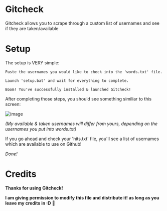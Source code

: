 # Gitcheck
Gitcheck allows you to scrape through a custom list of usernames and see if they are taken/available
# Setup
The setup is VERY simple:

    Paste the usernames you would like to check into the 'words.txt' file.
    
    Launch 'setup.bat' and wait for everything to complete.
    
    Boom! You've successfully installed & launched Gitcheck!
    
After completing those steps, you should see something similiar to this screen:
 
![image](https://user-images.githubusercontent.com/75194878/115962196-18437300-a512-11eb-9898-7c2e0edd28c8.png)

*(My available & taken usernames will differ from yours, depending on the usernames you put into words.txt)* 

If you go ahead and check your 'hits.txt' file, you'll see a list of usernames which are available to use on Github!

*Done!*

# Credits
**Thanks for using Gitcheck!**

**I am giving permission to modify this file and distribute it! as long as you leave my credits in :D** 🤠
    
